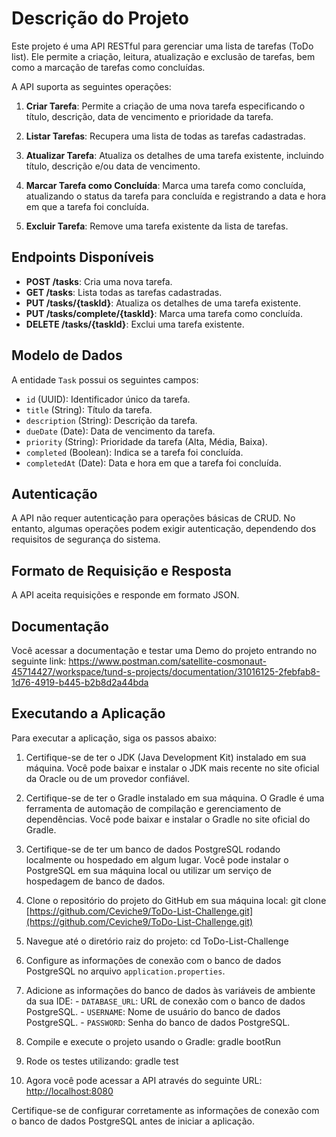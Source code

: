# Descrição do Projeto

Este projeto é uma API RESTful para gerenciar uma lista de tarefas (ToDo list). Ele permite a criação, leitura, atualização e exclusão de tarefas, bem como a marcação de tarefas como concluídas.

A API suporta as seguintes operações:

1. **Criar Tarefa**: Permite a criação de uma nova tarefa especificando o título, descrição, data de vencimento e prioridade da tarefa.

2. **Listar Tarefas**: Recupera uma lista de todas as tarefas cadastradas.

3. **Atualizar Tarefa**: Atualiza os detalhes de uma tarefa existente, incluindo título, descrição e/ou data de vencimento.

4. **Marcar Tarefa como Concluída**: Marca uma tarefa como concluída, atualizando o status da tarefa para concluída e registrando a data e hora em que a tarefa foi concluída.

5. **Excluir Tarefa**: Remove uma tarefa existente da lista de tarefas.

## Endpoints Disponíveis

- **POST /tasks**: Cria uma nova tarefa.
- **GET /tasks**: Lista todas as tarefas cadastradas.
- **PUT /tasks/{taskId}**: Atualiza os detalhes de uma tarefa existente.
- **PUT /tasks/complete/{taskId}**: Marca uma tarefa como concluída.
- **DELETE /tasks/{taskId}**: Exclui uma tarefa existente.

## Modelo de Dados

A entidade `Task` possui os seguintes campos:

- `id` (UUID): Identificador único da tarefa.
- `title` (String): Título da tarefa.
- `description` (String): Descrição da tarefa.
- `dueDate` (Date): Data de vencimento da tarefa.
- `priority` (String): Prioridade da tarefa (Alta, Média, Baixa).
- `completed` (Boolean): Indica se a tarefa foi concluída.
- `completedAt` (Date): Data e hora em que a tarefa foi concluída.

## Autenticação

A API não requer autenticação para operações básicas de CRUD. No entanto, algumas operações podem exigir autenticação, dependendo dos requisitos de segurança do sistema.

## Formato de Requisição e Resposta

A API aceita requisições e responde em formato JSON.

## Documentação

Você acessar a documentação e testar uma Demo do projeto entrando no seguinte link: https://www.postman.com/satellite-cosmonaut-45714427/workspace/tund-s-projects/documentation/31016125-2febfab8-1d76-4919-b445-b2b8d2a44bda

## Executando a Aplicação

Para executar a aplicação, siga os passos abaixo:

1.  Certifique-se de ter o JDK (Java Development Kit) instalado em sua máquina. Você pode baixar e instalar o JDK mais recente no site oficial da Oracle ou de um provedor confiável.
    
2.  Certifique-se de ter o Gradle instalado em sua máquina. O Gradle é uma ferramenta de automação de compilação e gerenciamento de dependências. Você pode baixar e instalar o Gradle no site oficial do Gradle.
    
3.  Certifique-se de ter um banco de dados PostgreSQL rodando localmente ou hospedado em algum lugar. Você pode instalar o PostgreSQL em sua máquina local ou utilizar um serviço de hospedagem de banco de dados.
    
4.  Clone o repositório do projeto do GitHub em sua máquina local: git clone [https://github.com/Ceviche9/ToDo-List-Challenge.git](https://github.com/Ceviche9/ToDo-List-Challenge.git)
    
5.  Navegue até o diretório raiz do projeto: cd ToDo-List-Challenge
    
6.  Configure as informações de conexão com o banco de dados PostgreSQL no arquivo `application.properties`.

7. Adicione as informações do banco de dados às variáveis de ambiente da sua IDE: -  `DATABASE_URL`: URL de conexão com o banco de dados PostgreSQL. -  `USERNAME`: Nome de usuário do banco de dados PostgreSQL. -  `PASSWORD`: Senha do banco de dados PostgreSQL.
    
8.  Compile e execute o projeto usando o Gradle: gradle bootRun

9. Rode os testes utilizando: gradle test
    
10.  Agora você pode acessar a API através do seguinte URL: [http://localhost:8080](http://localhost:8080/)
    

Certifique-se de configurar corretamente as informações de conexão com o banco de dados PostgreSQL antes de iniciar a aplicação.
